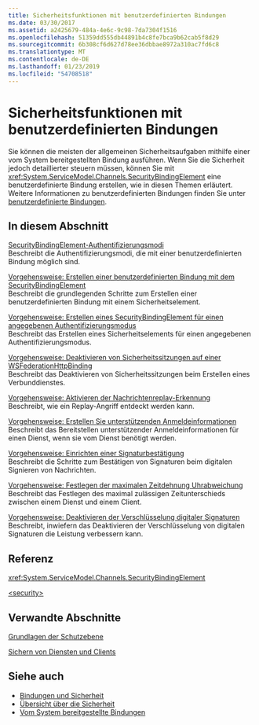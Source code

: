 ```yaml
---
title: Sicherheitsfunktionen mit benutzerdefinierten Bindungen
ms.date: 03/30/2017
ms.assetid: a2425679-484a-4e6c-9c98-7da7304f1516
ms.openlocfilehash: 51359dd555db44891b4c8fe7bca9b62cab5f8d29
ms.sourcegitcommit: 6b308cf6d627d78ee36dbbae8972a310ac7fd6c8
ms.translationtype: MT
ms.contentlocale: de-DE
ms.lasthandoff: 01/23/2019
ms.locfileid: "54708518"
---
```

# <a name="security-capabilities-with-custom-bindings"></a>Sicherheitsfunktionen mit benutzerdefinierten Bindungen
Sie können die meisten der allgemeinen Sicherheitsaufgaben mithilfe einer vom System bereitgestellten Bindung ausführen. Wenn Sie die Sicherheit jedoch detaillierter steuern müssen, können Sie mit <xref:System.ServiceModel.Channels.SecurityBindingElement> eine benutzerdefinierte Bindung erstellen, wie in diesen Themen erläutert. Weitere Informationen zu benutzerdefinierten Bindungen finden Sie unter [benutzerdefinierte Bindungen](../../../../docs/framework/wcf/extending/custom-bindings.md).  
  
## <a name="in-this-section"></a>In diesem Abschnitt  
 [SecurityBindingElement-Authentifizierungsmodi](../../../../docs/framework/wcf/feature-details/securitybindingelement-authentication-modes.md)  
 Beschreibt die Authentifizierungsmodi, die mit einer benutzerdefinierten Bindung möglich sind.  
  
 [Vorgehensweise: Erstellen einer benutzerdefinierten Bindung mit dem SecurityBindingElement](../../../../docs/framework/wcf/feature-details/how-to-create-a-custom-binding-using-the-securitybindingelement.md)  
 Beschreibt die grundlegenden Schritte zum Erstellen einer benutzerdefinierten Bindung mit einem Sicherheitselement.  
  
 [Vorgehensweise: Erstellen eines SecurityBindingElement für einen angegebenen Authentifizierungsmodus](../../../../docs/framework/wcf/feature-details/how-to-create-a-securitybindingelement-for-a-specified-authentication-mode.md)  
 Beschreibt das Erstellen eines Sicherheitselements für einen angegebenen Authentifizierungsmodus.  
  
 [Vorgehensweise: Deaktivieren von Sicherheitssitzungen auf einer WSFederationHttpBinding](../../../../docs/framework/wcf/feature-details/how-to-disable-secure-sessions-on-a-wsfederationhttpbinding.md)  
 Beschreibt das Deaktivieren von Sicherheitssitzungen beim Erstellen eines Verbunddienstes.  
  
 [Vorgehensweise: Aktivieren der Nachrichtenreplay-Erkennung](../../../../docs/framework/wcf/feature-details/how-to-enable-message-replay-detection.md)  
 Beschreibt, wie ein Replay-Angriff entdeckt werden kann.  
  
 [Vorgehensweise: Erstellen Sie unterstützenden Anmeldeinformationen](../../../../docs/framework/wcf/feature-details/how-to-create-a-supporting-credential.md)  
 Beschreibt das Bereitstellen unterstützender Anmeldeinformationen für einen Dienst, wenn sie vom Dienst benötigt werden.  
  
 [Vorgehensweise: Einrichten einer Signaturbestätigung](../../../../docs/framework/wcf/feature-details/how-to-set-up-a-signature-confirmation.md)  
 Beschreibt die Schritte zum Bestätigen von Signaturen beim digitalen Signieren von Nachrichten.  
  
 [Vorgehensweise: Festlegen der maximalen Zeitdehnung Uhrabweichung](../../../../docs/framework/wcf/feature-details/how-to-set-a-max-clock-skew.md)  
 Beschreibt das Festlegen des maximal zulässigen Zeitunterschieds zwischen einem Dienst und einem Client.  
  
 [Vorgehensweise: Deaktivieren der Verschlüsselung digitaler Signaturen](../../../../docs/framework/wcf/feature-details/how-to-disable-encryption-of-digital-signatures.md)  
 Beschreibt, inwiefern das Deaktivieren der Verschlüsselung von digitalen Signaturen die Leistung verbessern kann.  
  
## <a name="reference"></a>Referenz  
 <xref:System.ServiceModel.Channels.SecurityBindingElement>  
  
 [\<security>](../../../../docs/framework/configure-apps/file-schema/wcf/security-of-custombinding.md)  
  
## <a name="related-sections"></a>Verwandte Abschnitte  
 [Grundlagen der Schutzebene](../../../../docs/framework/wcf/understanding-protection-level.md)  
  
 [Sichern von Diensten und Clients](../../../../docs/framework/wcf/feature-details/securing-services-and-clients.md)  
  
## <a name="see-also"></a>Siehe auch
- [Bindungen und Sicherheit](../../../../docs/framework/wcf/feature-details/bindings-and-security.md)
- [Übersicht über die Sicherheit](../../../../docs/framework/wcf/feature-details/security-overview.md)
- [Vom System bereitgestellte Bindungen](../../../../docs/framework/wcf/system-provided-bindings.md)
